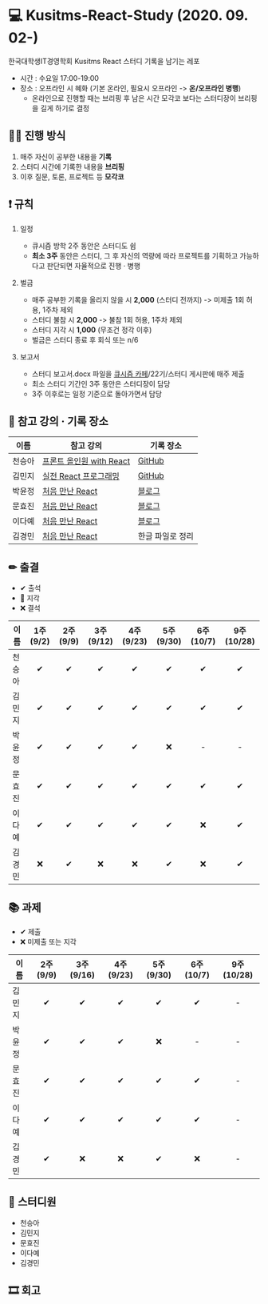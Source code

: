 # 💻 Kusitms-React-Study (2020. 09. 02-)

한국대학생IT경영학회 Kusitms React 스터디 기록을 남기는 레포

* 시간 : 수요일 17:00-19:00
* 장소 : 오프라인 시 혜화 (기본 온라인, 필요시 오프라인 -> **온/오프라인 병행**)
  * 온라인으로 진행할 때는 브리핑 후 남은 시간 모각코 보다는 스터디장이 브리핑을 길게 하기로 결정

 
## 🏃‍♀️ 진행 방식

1. 매주 자신이 공부한 내용을 **기록**
2. 스터디 시간에 기록한 내용을 **브리핑**
3. 이후 질문, 토론, 프로젝트 등 **모각코**


## ❗ 규칙

1. 일정
   * 큐시즘 방학 2주 동안은 스터디도 쉼
   * **최소 3주** 동안은 스터디, 그 후 자신의 역량에 따라 프로젝트를 기획하고 가능하다고 판단되면 자율적으로 진행 · 병행
  
2. 벌금
   * 매주 공부한 기록을 올리지 않을 시 **2,000** (스터디 전까지) -> 미제출 1회 허용, 1주차 제외
   * 스터디 불참 시 **2,000** -> 불참 1회 허용, 1주차 제외
   * 스터디 지각 시 **1,000** (무조건 정각 이후)
   * 벌금은 스터디 종료 후 회식 또는 n/6
   
3. 보고서
   * 스터디 보고서.docx 파일을 [큐시즘 카페](https://cafe.naver.com/kusitms)/22기/스터디 게시판에 매주 제출
   * 최소 스터디 기간인 3주 동안은 스터디장이 담당
   * 3주 이후로는 일정 기준으로 돌아가면서 담당
   

## 📝 참고 강의 · 기록 장소

| 이름 | 참고 강의 | 기록 장소 |
| --- | --- | --- |
| 천승아 | [프론트 올인원 with React](https://github.com/mnxmnz/JS_studying/tree/master/basics) | [GitHub](https://github.com/1000peach/React-Study) |
| 김민지 | [실전 React 프로그래밍](https://www.inflearn.com/course/실전-리액트-프로그래밍) | [GitHub](https://github.com/mnxmnz/TIL) |
| 박윤정 | [처음 만난 React](https://edu.goorm.io/lecture/12976/%EC%B2%98%EC%9D%8C-%EB%A7%8C%EB%82%9C-react-%EB%A6%AC%EC%95%A1%ED%8A%B8) | [블로그](https://parkyunjung.tistory.com/) |
| 문효진 | [처음 만난 React](https://edu.goorm.io/lecture/12976/%EC%B2%98%EC%9D%8C-%EB%A7%8C%EB%82%9C-react-%EB%A6%AC%EC%95%A1%ED%8A%B8) | [블로그](https://devvjin.tistory.com/) |
| 이다예 | [처음 만난 React](https://edu.goorm.io/lecture/12976/%EC%B2%98%EC%9D%8C-%EB%A7%8C%EB%82%9C-react-%EB%A6%AC%EC%95%A1%ED%8A%B8) | [블로그](https://yeyeah.tistory.com/category/Programming/React.js) |
| 김경민 | [처음 만난 React](https://edu.goorm.io/lecture/12976/%EC%B2%98%EC%9D%8C-%EB%A7%8C%EB%82%9C-react-%EB%A6%AC%EC%95%A1%ED%8A%B8) | 한글 파일로 정리 |

## ✏ 출결

* ✔ 출석
* 🔺 지각
* ❌ 결석

| 이름 | 1주(9/2) | 2주(9/9) | 3주(9/12) | 4주(9/23) | 5주(9/30) | 6주(10/7)| 9주(10/28)
| --- | :---: | :---: | :---: | :---: | :---: | :---: | :---: |
| 천승아 | ✔ | ✔ | ✔ | ✔ | ✔ | ✔ | ✔ | 
| 김민지 | ✔ | ✔ | ✔ | ✔ | ✔ | ✔ | ✔ | 
| 박윤정 | ✔ | ✔ | ✔ | ✔ | ❌ | - | - | 
| 문효진 | ✔ | ✔ | ✔ | ✔ | ✔ | ✔ | ✔ | 
| 이다예 | ✔ | ✔ | ✔ | ✔ | ✔ | ❌ | ✔ | 
| 김경민 | ❌ | ✔ | ❌ | ❌ | ✔ | ❌ | ✔ | 

## 📚 과제

* ✔ 제출
* ❌ 미제출 또는 지각

| 이름 | 2주(9/9) | 3주(9/16) | 4주(9/23) | 5주(9/30) | 6주(10/7) | 9주(10/28)
| --- | :---: | :---: | :---: | :---: | :---: | :---: |
| 김민지 | ✔ | ✔ | ✔ | ✔ | ✔ | - | 
| 박윤정 | ✔ | ✔ | ✔ | ❌ | - | - |
| 문효진 | ✔ | ✔ | ✔ | ✔ | ✔ | - |
| 이다예 | ✔ | ✔ | ✔ | ✔ | ✔ | - |
| 김경민 | ✔ | ❌ | ❌ | ✔ | ❌ | - |

## 👩 스터디원

* 천승아
* 김민지
* 문효진
* 이다예
* 김경민

## 🎞 회고
